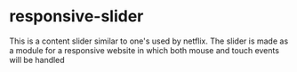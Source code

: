responsive-slider
=================

This is a content slider similar to one's used by netflix. The slider is made as a module for a responsive website in which both mouse and touch events will be handled 
